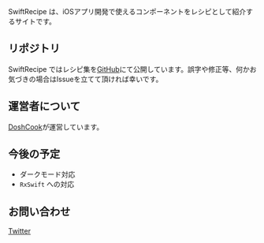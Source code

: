 SwiftRecipe は、iOSアプリ開発で使えるコンポーネントをレシピとして紹介するサイトです。

## リポジトリ
SwiftRecipe ではレシピ集を[GitHub](https://github.com/DoshCook/SwiftRecipes)にて公開しています。誤字や修正等、何かお気づきの場合はIssueを立てて頂ければ幸いです。

## 運営者について
[DoshCook](https://doshcook.com)が運営しています。

## 今後の予定

- ダークモード対応
- `RxSwift` への対応

## お問い合わせ
[Twitter](https://twitter.com/doshcook)